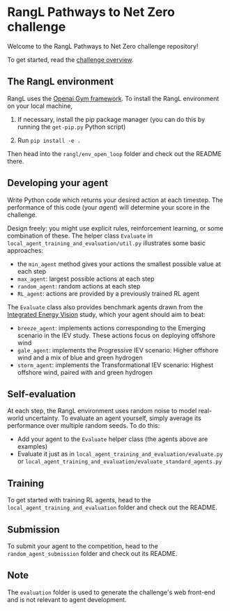 # RangL Pathways to Net Zero challenge

Welcome to the RangL Pathways to Net Zero challenge repository! 

To get started, read the [challenge overview](http://51.132.63.168:8888/web/challenges/challenge-page/8/overview).

## The RangL environment

RangL uses the [Openai Gym framework](https://gym.openai.com). To install the RangL environment on your local machine, 

1. If necessary, install the pip package manager (you can do this by running the `get-pip.py` Python script)

2. Run `pip install -e .`

Then head into the `rangl/env_open_loop` folder and check out the README there.

## Developing your agent

Write Python code which returns your desired action at each timestep. The performance of this code (your _agent_) will determine your score in the challenge. 

Design freely: you might use explicit rules, reinforcement learning, or some combination of these. The helper class `Evaluate` in `local_agent_training_and_evaluation/util.py` illustrates some basic approaches:

* the `min_agent` method gives your actions the smallest possible value at each step
* `max_agent`: largest possible actions at each step
* `random_agent`: random actions at each step
* `RL_agent`: actions are provided by a previously trained RL agent

The `Evaluate` class also provides benchmark agents drawn from the [Integrated Energy Vision](https://ore.catapult.org.uk/press-releases/reimagining-a-net-zero-north-sea-an-integrated-energy-vision-for-2050/) study, which your agent should aim to beat:

* `breeze_agent`: implements actions corresponding to the Emerging scenario in the IEV study. These actions focus on deploying offshore wind
* `gale_agent`: implements the Progressive IEV scenario: Higher offshore wind and a mix of blue and green hydrogen
* `storm_agent`: implements the Transformational IEV scenario: Highest offshore wind, paired with and green hydrogen

## Self-evaluation

At each step, the RangL environment uses random noise to model real-world uncertainty. To evaluate an agent yourself, simply average its performance over multiple random seeds. To do this:

* Add your agent to the `Evaluate` helper class (the agents above are examples)
* Evaluate it just as in `local_agent_training_and_evaluation/evaluate.py` or `local_agent_training_and_evaluation/evaluate_standard_agents.py`

## Training 

To get started with training RL agents, head to the `local_agent_training_and_evaluation` folder and check out the README.

## Submission

To submit your agent to the competition, head to the `random_agent_submission` folder and check out its README.

## Note

The `evaluation` folder is used to generate the challenge's web front-end and is not relevant to agent development.

